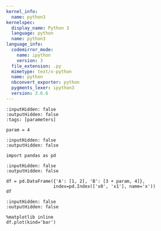```yaml
---
kernel_info:
  name: python3
kernelspec:
  display_name: Python 3
  language: python
  name: python3
language_info:
  codemirror_mode:
    name: ipython
    version: 3
  file_extension: .py
  mimetype: text/x-python
  name: python
  nbconvert_exporter: python
  pygments_lexer: ipython3
  version: 3.6.6
---
```


```{code-cell} ipython3
:inputHidden: false
:outputHidden: false
:tags: [parameters]

param = 4
```

```{code-cell} ipython3
:inputHidden: false
:outputHidden: false

import pandas as pd
```

```{code-cell} ipython3
:inputHidden: false
:outputHidden: false

df = pd.DataFrame({'A': [1, 2], 'B': [3 + param, 4]},
                  index=pd.Index(['x0', 'x1'], name='x'))
df
```

```{code-cell} ipython3
:inputHidden: false
:outputHidden: false

%matplotlib inline
df.plot(kind='bar')
```
